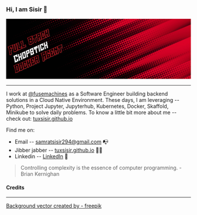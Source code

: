 ### Hi, I am Sisir 👋

<img src="https://raw.githubusercontent.com/tuxsisir/tuxsisir/master/profile-banner.jpg" alt="full-stack-chopstick-docker-agent">

---

I work at [@fusemachines](https://fusefusemachines.com) as a Software Engineer building backend
solutions in a Cloud Native Environment. These days, I am leveraging -- Python, Project Jupyter, Jupyterhub, Kubernetes, Docker, Skaffold, Minikube to solve daily problems. To know a little bit more about me -- check out: [tuxsisir.github.io](https://tuxsisir.github.io)

Find me on:

- Email -- [samratsisir294@gmail.com](mailto:samratsisir294@gmail.com) 📭
- Jibber jabber -- [tuxsisir.github.io](https://tuxsisir.github.io) 👨‍💻
- Linkedin -- <a href="https://www.linkedin.com/in/sisir-ghimire-chettri">LinkedIn</a> 💼

> Controlling complexity is the essence of computer programming. - Brian Kernighan

#### Credits
---
[Background vector created by - freepik](https://www.freepik.com/free-photos-vectors/background)

